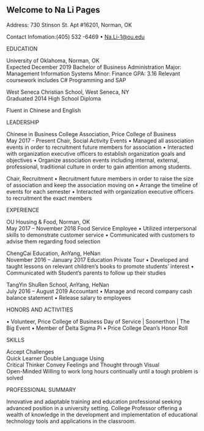 ## Welcome to Na Li Pages

Address: 730 Stinson St. Apt #16201, Norman, OK 

Contact Infomation:(405) 532	-6469 • Na.Li-1@ou.edu


EDUCATION

University of Oklahoma, Norman, OK					 
Expected December 2019
Bachelor of Business Administration
Major:  Management Information Systems 
Minor:  Finance 
GPA: 3.16
Relevant coursework includes C# Programming and SAP

West Seneca Christian School, West Seneca, NY						
Graduated 2014
High School Diploma

Fluent in Chinese and English

LEADERSHIP

Chinese in Business College Association, Price College of Business                                      
May 2017 - Present
Chair, Social Activity Events
•	Managed all association events in order to recruitment future members for association
•	Interacted with organization executive officers to establish organization goals and objectives
•	Organize association events including internal, external, professional, traditional culture in order to gain attention among students. 

Chair, Recruitment
•	Recruitment future members in order to raise the size of association and keep the association moving on
•	Arrange the timeline of events for each semester 
•	Interacted with organization executive officers to recruitment the exact members

EXPERIENCE

OU Housing & Food, Norman, OK					                 
May 2017 – November 2018
Food Service Employee
•	Utilized interpersonal skills to demonstrate customer service
•	Communicated with customers to advise them regarding food selection

ChengCai Education, AnYang, HeNan			                          
November 2016 – January 2017
Education Private Tour
•	Developed and taught lessons on relevant children’s books to promote students’ interest
•	Communicated with Student’s parents to follow up their studies

TangYin ShuRen School, AnYang, HeNan			                                
July 2016 – August 2019
Accountant
•	Manage and record company cash balance statement
•	Release salary to employees 

HONORS AND ACTIVITIES

•	Volunteer, Price College of Business Day of Service | Soonerthon | The Big Event
•	Member of Delta Sigma Pi
•	Price College Dean’s Honor Roll

SKILLS

Accept Challenges				
Quick Learner
Double Language Using			
Critical Thinker
Convey Feelings and Thought through Visual		
Open-Minded
Willing to work long hours continually until a tough problem is solved

PROFESSIONAL SUMMARY

Innovative and adaptable training and education professional seeking advanced position in a university
setting. College Professor offering a wealth of knowledge in the development and implementation of
educational technology tools and applications in the classroom.



